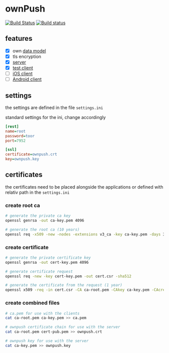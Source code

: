 # ownPush

[![Build Status](https://travis-ci.org/damaex/ownPush.svg?branch=master)](https://travis-ci.org/damaex/ownPush)
[![Build status](https://ci.appveyor.com/api/projects/status/j8ug21bncgq25dws/branch/master?svg=true)](https://ci.appveyor.com/project/damaex/ownpush)

## features
- [x] own [data model](data.md)
- [x] tls encryption
- [x] [server](server/readme.md)
- [x] [test client](clients/testClient/readme.md)
- [ ] [iOS client](clients/ios/readme.md)
- [ ] [Android client](clients/android/readme.md)

## settings

the settings are defined in the file `settings.ini`

standard settings for the ini, change accordingly

```ini
[rest]
name=root
password=toor
port=7952

[ssl]
certificate=ownpush.crt
key=ownpush.key
```

## certificates

the certificates need to be placed alongside the applications or defined with relativ path in the `settings.ini`

### create root ca
```bash
# generate the private ca key
openssl genrsa -out ca-key.pem 4096

# generate the root ca (10 years)
openssl req -x509 -new -nodes -extensions v3_ca -key ca-key.pem -days 3650 -out ca-root.pem -sha512
```

### create certificate
```bash
# generate the private certificate key
openssl genrsa -out cert-key.pem 4096

# generate certificate request
openssl req -new -key cert-key.pem -out cert.csr -sha512

# generate the certificate from the request (1 year)
openssl x509 -req -in cert.csr -CA ca-root.pem -CAkey ca-key.pem -CAcreateserial -out cert-pub.pem -days 365 -sha512
```

### create combined files
```bash
# ca.pem for use with the clients
cat ca-root.pem ca-key.pem >> ca.pem

# ownpush certificate chain for use with the server
cat ca-root.pem cert-pub.pem >> ownpush.crt

# ownpush key for use with the server
cat ca-key.pem >> ownpush.key
```